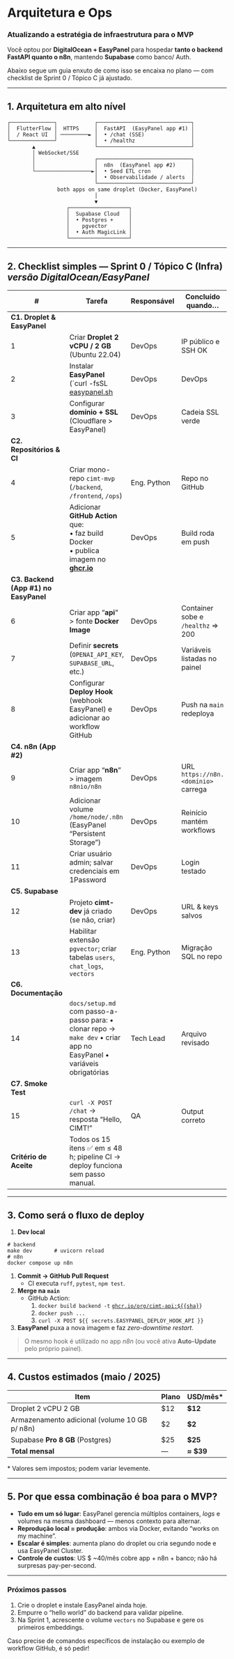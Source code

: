 # Arquitetura e Ops

### Atualizando a estratégia de infraestrutura para o MVP

Você optou por **DigitalOcean + EasyPanel** para hospedar **tanto o backend FastAPI quanto o n8n**, mantendo **Supabase** como banco/ Auth.

Abaixo segue um guia enxuto de como isso se encaixa no plano — com checklist de Sprint 0 / Tópico C já ajustado.

* * *

## 1\. Arquitetura em alto nível

```plain
┌──────────────┐            ┌──────────────────────────────┐
│  FlutterFlow │  HTTPS     │  FastAPI  (EasyPanel app #1) │
│  / React UI  │ ─────────► │  • /chat (SSE)               │
└──────────────┘            │  • /healthz                  │
        ▲                   └──────────────────────────────┘
        │ WebSocket/SSE
        │                   ┌──────────────────────────────┐
        │                   │  n8n  (EasyPanel app #2)     │
        └──────────────────►│  • Seed ETL cron             │
                            │  • Observabilidade / alerts  │
                            └──────────────────────────────┘
                both apps on same droplet (Docker, EasyPanel)
                            │
                            ▼
                   ┌───────────────────┐
                   │  Supabase Cloud   │
                   │  • Postgres +     │
                   │    pgvector       │
                   │  • Auth MagicLink │
                   └───────────────────┘
```

* * *

## 2\. Checklist simples — Sprint 0 / **Tópico C (Infra)** _versão DigitalOcean/EasyPanel_

| # | Tarefa | Responsável | Concluído quando… |
| ---| ---| ---| --- |
| **C1. Droplet & EasyPanel** |  |  |  |
| 1 | Criar **Droplet 2 vCPU / 2 GB** (Ubuntu 22.04) | DevOps | IP público e SSH OK |
| 2 | Instalar **EasyPanel** (\`curl -fsSL [easypanel.sh](http://easypanel.sh/) | DevOps | DevOps |
| 3 | Configurar **domínio + SSL** (Cloudflare > EasyPanel) | DevOps | Cadeia SSL verde |
| **C2. Repositórios & CI** |  |  |  |
| 4 | Criar mono-repo `cimt-mvp` (`/backend`, `/frontend`, `/ops`) | Eng. Python | Repo no GitHub |
| 5 | Adicionar **GitHub Action** que:<br>• faz build Docker<br>• publica imagem no [**ghcr.io**](http://ghcr.io/) | DevOps | Build roda em push |
| **C3. Backend (App #1) no EasyPanel** |  |  |  |
| 6 | Criar app “**api**” > fonte **Docker Image** | DevOps | Container sobe e `/healthz` ⇒ 200 |
| 7 | Definir **secrets** (`OPENAI_API_KEY`, `SUPABASE_URL`, etc.) | DevOps | Variáveis listadas no painel |
| 8 | Configurar **Deploy Hook** (webhook EasyPanel) e adicionar ao workflow GitHub | DevOps | Push na `main` redeploya |
| **C4. n8n (App #2)** |  |  |  |
| 9 | Criar app “**n8n**” > imagem `n8nio/n8n` | DevOps | URL `https://n8n.<domínio>` carrega |
| 10 | Adicionar volume `/home/node/.n8n` (EasyPanel “Persistent Storage”) | DevOps | Reinício mantém workflows |
| 11 | Criar usuário admin; salvar credenciais em 1Password | DevOps | Login testado |
| **C5. Supabase** |  |  |  |
| 12 | Projeto **cimt-dev** já criado (se não, criar) | DevOps | URL & keys salvos |
| 13 | Habilitar extensão `pgvector`; criar tabelas `users`, `chat_logs`, `vectors` | Eng. Python | Migração SQL no repo |
| **C6. Documentação** |  |  |  |
| 14 | `docs/setup.md` com passo-a-passo para: • clonar repo → `make dev` • criar app no EasyPanel • variáveis obrigatórias | Tech Lead | Arquivo revisado |
| **C7. Smoke Test** |  |  |  |
| 15 | `curl -X POST /chat` → resposta “Hello, CIMT!” | QA | Output correto |
| **Critério de Aceite** | Todos os 15 itens ✅ em ≤ 48 h; pipeline CI → deploy funciona sem passo manual. |  |  |

* * *

## 3\. Como será o **fluxo de deploy**

1. **Dev local**

```plain
# backend
make dev       # uvicorn reload
# n8n
docker compose up n8n
```

1. **Commit → GitHub Pull Request**
    *   CI executa `ruff`, `pytest`, `npm test`.
2. **Merge na** **`main`**
    *   GitHub Action:
        1. `docker build backend -t` [`ghcr.io/org/cimt-api:${{sha}`](http://ghcr.io/org/cimt-api:$%7B%7Bsha%7D)`}`
        2. `docker push ...`
        3. `curl -X POST ${{ secrets.EASYPANEL_DEPLOY_HOOK_API }}`
3. **EasyPanel** puxa a nova imagem e faz _zero-downtime restart_.

> O mesmo hook é utilizado no app _n8n_ (ou você ativa **Auto-Update** pelo próprio painel).

* * *

## 4\. Custos estimados (maio / 2025)

| Item | Plano | USD/mês\* |
| ---| ---| --- |
| Droplet 2 vCPU 2 GB | $12 | **$12** |
| Armazenamento adicional (volume 10 GB p/ n8n) | $2 | **$2** |
| Supabase **Pro 8 GB** (Postgres) | $25 | **$25** |
| **Total mensal** | — | **≈ $39** |

\* Valores sem impostos; podem variar levemente.

* * *

## 5\. Por que essa combinação é boa para o MVP?

*   **Tudo em um só lugar**: EasyPanel gerencia múltiplos containers, _logs_ e volumes na mesma dashboard — menos contexto para alternar.
*   **Reprodução local = produção**: ambos via Docker, evitando “works on my machine”.
*   **Escalar é simples**: aumenta plano do droplet ou cria segundo node e usa EasyPanel Cluster.
*   **Controle de custos**: US $ ~40/mês cobre app + n8n + banco; não há surpresas pay-per-second.

* * *

### Próximos passos

1. Crie o droplet e instale EasyPanel ainda hoje.
2. Empurre o “hello world” do backend para validar pipeline.
3. Na Sprint 1, acrescente o volume `vectors` no Supabase e gere os primeiros embeddings.

Caso precise de comandos específicos de instalação ou exemplo de workflow GitHub, é só pedir!